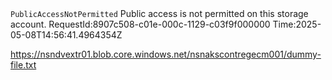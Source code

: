 <Error>
<Code>PublicAccessNotPermitted</Code>
<Message>Public access is not permitted on this storage account. RequestId:8907c508-c01e-000c-1129-c03f9f000000 Time:2025-05-08T14:56:41.4964354Z</Message>
</Error>

https://nsndvextr01.blob.core.windows.net/nsnakscontregecm001/dummy-file.txt
